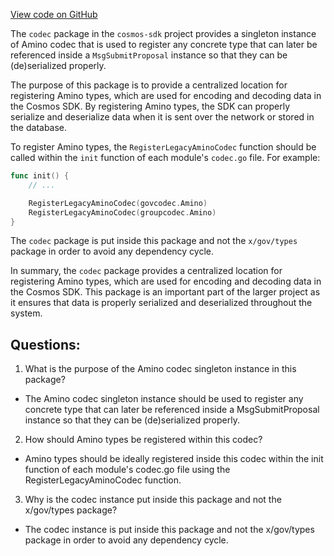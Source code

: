 [View code on GitHub](https://github.com/cosmos/cosmos-sdk/blob/main/x/group/codec/doc.go)

The `codec` package in the `cosmos-sdk` project provides a singleton instance of Amino codec that is used to register any concrete type that can later be referenced inside a `MsgSubmitProposal` instance so that they can be (de)serialized properly. 

The purpose of this package is to provide a centralized location for registering Amino types, which are used for encoding and decoding data in the Cosmos SDK. By registering Amino types, the SDK can properly serialize and deserialize data when it is sent over the network or stored in the database.

To register Amino types, the `RegisterLegacyAminoCodec` function should be called within the `init` function of each module's `codec.go` file. For example:

```go
func init() {
    // ...

    RegisterLegacyAminoCodec(govcodec.Amino)
    RegisterLegacyAminoCodec(groupcodec.Amino)
}
```

The `codec` package is put inside this package and not the `x/gov/types` package in order to avoid any dependency cycle.

In summary, the `codec` package provides a centralized location for registering Amino types, which are used for encoding and decoding data in the Cosmos SDK. This package is an important part of the larger project as it ensures that data is properly serialized and deserialized throughout the system.
## Questions: 
 1. What is the purpose of the Amino codec singleton instance in this package?
- The Amino codec singleton instance should be used to register any concrete type that can later be referenced inside a MsgSubmitProposal instance so that they can be (de)serialized properly.

2. How should Amino types be registered within this codec?
- Amino types should be ideally registered inside this codec within the init function of each module's codec.go file using the RegisterLegacyAminoCodec function.

3. Why is the codec instance put inside this package and not the x/gov/types package?
- The codec instance is put inside this package and not the x/gov/types package in order to avoid any dependency cycle.